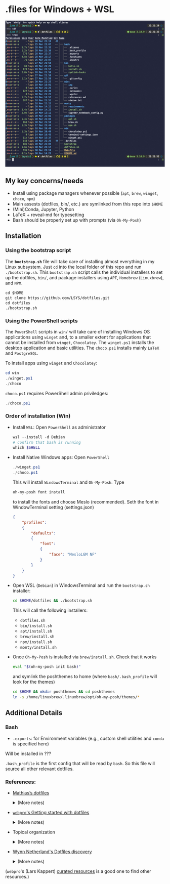 # .files for Windows + WSL
![alt text](misc/img/mugshot.png)

## My key concerns/needs

* Install using package managers whenever possible (`apt`, `brew`, `winget`, `choco`, `npm`)
* Main assests (dotfiles, bin/, etc.) are symlinked from this repo into `$HOME`
* (Mini)Conda, Jupyter, Python
* LaTeX + reveal-md for typesetting
* Bash should be properly set up with prompts (via `Oh-My-Posh`)

## Installation

### Using the bootstrap script
The **`bootstrap.sh`** file will take care of installing almost everything in my Linux subsystem. Just `cd` into the local folder of this repo and run `./bootstrap.sh`. This `bootstrap.sh` script calls the individual installers to set up the dotfiles, `bin/`, and package installers using `APT`, `Homebrew` (`Linuxbrew`), and `NPM`.

```shell
cd $HOME 
git clone https://github.com/LSYS/dotfiles.git
cd dotfiles
./bootstrap.sh
```

### Using the PowerShell scripts
The `PowerShell` scripts in `win/` will take care of installing Windows OS applications using `winget` and, to a smaller extent for applications that cannot be installed from `winget`, `Chocolatey`. The `winget.ps1` installs the desktop application and basic utilities. The `choco.ps1` installs mainly `LaTeX` and `PostgreSQL`.

To install apps using `winget` and `Chocolatey`:
```PowerShell
cd win
./winget.ps1
./choco
```

`choco.ps1` requires PowerShell admin priviledges:
```PowerShell
./choco.ps1
```

### Order of installation (Win)

* Install `WSL`: Open `PowerShell` as administrator 
  ```PowerShell
  wsl --install -d Debian
  # confirm that bash is running
  which $SHELL
  ```
  
* Install Native Windows apps: Open `PowerShell`
  ```PowerShell
  ./winget.ps1
  ./choco.ps1
  ```
  This will install `WindowsTerminal` and `Oh-My-Posh`. Type
  ```PowerShell
  oh-my-posh font install
  ```
  to install the fonts and choose Meslo (recommended). Seth the font in WindowTerminal setting (settings.json)
  ```json
  {
      "profiles":
      {
          "defaults":
          {
              "font":
              {
                  "face": "MesloLGM NF"
              }
          }
      }
  }
  ```
* Open WSL (`Debian`) in WindowsTerminal and run the `bootstrap.sh` installer:
  ```bash
  cd $HOME/dotfiles && ./bootstrap.sh
  ```
  This will call the following installers:
  * `dotfiles.sh`
  * `bin/install.sh`
  * `apt/install.sh`
  * `brew/install.sh`
  * `npm/install.sh`
  * `monty/install.sh`

* Once `Oh-My-Posh` is installed via `brew/install.sh`. Check that it works
  ```bash
  eval "$(oh-my-posh init bash)"
  ```
  and symlink the poshthemes to home (where `bash/.bash_profile` will look for the themes)
  ```bash
  cd $HOME && mkdir poshthemes && cd poshthemes
  ln -s /home/linuxbrew/.linuxbrew/opt/oh-my-posh/themes/* 
  ```

## Additional Details

### Bash

* `.exports`: for Environment variables (e.g., custom shell utilities and `conda` is specified here)

Will be installed in ???

`.bash_profile` is the first config that will be read by `bash`. So this file will source all other relevant dotfiles.


### References:

* [Mathias’s dotfiles](https://github.com/mathiasbynens/dotfiles)
  <details>
  <summary>(More notes)</summary>
  <ul>
    <li>Using his compartmentalization of `bash` dotfiles (bashrc, bash_profile, exports, functions, etc.) but using them in terms of a topical organization (so all of them are in `bash/`.</li>
    <li>`.functions`
    <li>Using his way of putting shell scripts in `bin/`
  </ul>
  </details>
  
* [`webpro`'s Getting started with dotfiles](https://www.webpro.nl/articles/getting-started-with-dotfiles)
  <details>
  <summary>(More notes)</summary>
  <ul>
    <li>Using his way of using a `.functions` for shell scripts too complex for an alias (for `.bash_aliases`) but too small for stand-alone scripts (like in `bin/`). (This is of course a judgement call.)
    </li>
    <li>He is more explicit on the compartmentalizing of dotfiles
    </li>
  </ul>
  </details>
* Topical organization  
    <details>
    <summary>(More notes)</summary>
    <ul>
      <li>
      <a href="https://driesvints.com/blog/getting-started-with-dotfiles/">Dries Vints's Getting Started with Dotfiles</a>
      </li>
      <li>
      <a href="https://zachholman.com/2010/08/dotfiles-are-meant-to-be-forked/">Zach Holman's Dotfiles Are Meant to Be Forked</a>
      </li>
    </ul>
    </details>
  
* [Wynn Netherland's Dotfiles discovery](https://wynnnetherland.com/journal/dotfiles-discovery)  
    <details>
    <summary>(More notes)</summary>
    <ul>
      <li>
      Just do a search for known config file names on GitHub
      </li>
    </ul>
    </details>
    
(`webpro`'s (Lars Kappert) [curated resources](https://github.com/webpro/awesome-dotfiles) is a good one to find other resources.)    
